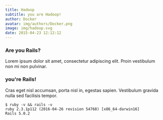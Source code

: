 ```yaml
---
title: Hadoop
subtitle: you are Hadoop!
author: Docker
avatar: img/authors/Docker.png
image: img/hadoop.svg
date: 2015-04-23 12:12:12
---
```


### Are you Rails?
Lorem ipsum dolor sit amet, consectetur adipiscing elit. Proin vestibulum non mi non pulvinar.

### you're Rails!
Cras eget nisl accumsan, porta nisl in, egestas sapien. Vestibulum gravida nulla sed facilisis tempor.
```
$ ruby -v && rails -v
ruby 2.3.1p112 (2016-04-26 revision 54768) [x86_64-darwin16]
Rails 5.0.2
```